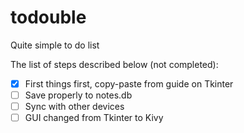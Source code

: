 # todouble
Quite simple to do list

The list of steps described below (not completed):
- [x] First things first, copy-paste from guide on Tkinter
- [ ] Save properly to notes.db
- [ ] Sync with other devices
- [ ] GUI changed from Tkinter to Kivy
